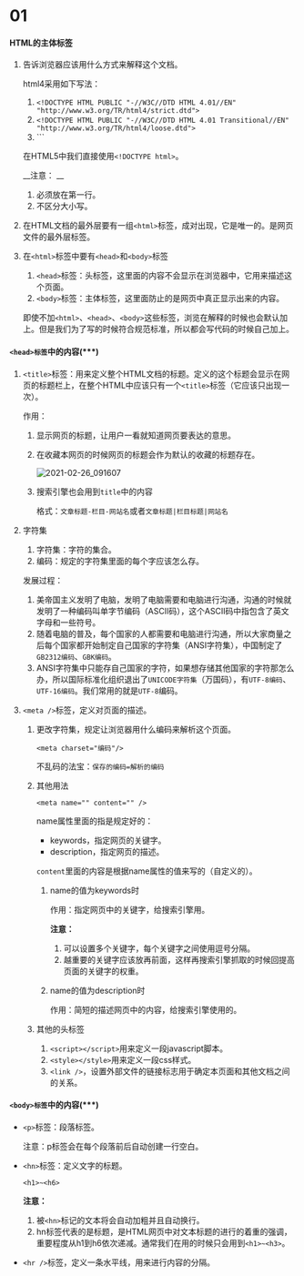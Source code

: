 # 01

#### HTML的主体标签

1. 告诉浏览器应该用什么方式来解释这个文档。

   html4采用如下写法：

   1. `<!DOCTYPE HTML PUBLIC "-//W3C//DTD HTML 4.01//EN" "http://www.w3.org/TR/html4/strict.dtd">`	
   2. `<!DOCTYPE HTML PUBLIC "-//W3C//DTD HTML 4.01 Transitional//EN" "http://www.w3.org/TR/html4/loose.dtd">`
   3. ``<!DOCTYPE HTML PUBLIC "-//W3C//DTD HTML 4.01 Frameset//EN" "http://www.w3.org/TR/html4/frameset.dtd">`

   在HTML5中我们直接使用`<!DOCTYPE html>`。

   __注意： __

   1. 必须放在第一行。
   2. 不区分大小写。

2. 在HTML文档的最外层要有一组`<html>`标签，成对出现，它是唯一的。是网页文件的最外层标签。

3. 在`<html>`标签中要有`<head>`和`<body>`标签

   1. `<head>`标签：头标签，这里面的内容不会显示在浏览器中，它用来描述这个页面。
   2. `<body>`标签：主体标签，这里面防止的是网页中真正显示出来的内容。

   即使不加`<html>`、`<head>`、`<body>`这些标签，浏览在解释的时候也会默认加上。但是我们为了写的时候符合规范标准，所以都会写代码的时候自己加上。

#### `<head>标签`中的内容(***)

1. `<title>`标签：用来定义整个HTML文档的标题。定义的这个标题会显示在网页的标题栏上，在整个HTML中应该只有一个`<title>`标签（它应该只出现一次）。

   作用：

   1. 显示网页的标题，让用户一看就知道网页要表达的意思。

   2. 在收藏本网页的时候网页的标题会作为默认的收藏的标题存在。

      ![2021-02-26_091607](C:\xampp\htdocs\0223\02\2021-02-26_091607.png)

   3. 搜索引擎也会用到`title`中的内容

      格式：`文章标题-栏目-网站名`或者`文章标题|栏目标题|网站名`

2. 字符集

   1. 字符集：字符的集合。
   2. 编码：规定的字符集里面的每个字应该怎么存。

   发展过程：

   1. 美帝国主义发明了电脑，发明了电脑需要和电脑进行沟通，沟通的时候就发明了一种编码叫单字节编码（ASCII码），这个ASCII码中指包含了英文字母和一些符号。
   2. 随着电脑的普及，每个国家的人都需要和电脑进行沟通，所以大家商量之后每个国家都开始制定自己国家的字符集（ANSI字符集），中国制定了`GB2312编码`、`GBK编码`。
   3. ANSI字符集中只能存自己国家的字符，如果想存储其他国家的字符那怎么办，所以国际标准化组织退出了`UNICODE字符集`（万国码），有`UTF-8编码`、`UTF-16编码`。我们常用的就是`UTF-8`编码。

3. `<meta />`标签，定义对页面的描述。

   1. 更改字符集，规定让浏览器用什么编码来解析这个页面。

      `<meta charset="编码"/>`

      不乱码的法宝：`保存的编码=解析的编码`

   2. 其他用法

      `<meta name="" content="" />`

      name属性里面的指是规定好的：

      * keywords，指定网页的关键字。
      * description，指定网页的描述。

      `content`里面的内容是根据name属性的值来写的（自定义的）。

      1. name的值为keywords时

         作用：指定网页中的关键字，给搜索引擎用。

         __注意：__

         1. 可以设置多个关键字，每个关键字之间使用逗号分隔。
         2. 越重要的关键字应该放再前面，这样再搜索引擎抓取的时候回提高页面的关键字的权重。

      2. name的值为description时

         作用：简短的描述网页中的内容，给搜索引擎使用的。

   3. 其他的头标签

      1. `<script></script>`用来定义一段javascript脚本。
      2. `<style></style>`用来定义一段css样式。
      3. `<link />`，设置外部文件的链接标志用于确定本页面和其他文档之间的关系。

#### `<body>标签`中的内容(***)

* `<p>`标签：段落标签。

  注意：p标签会在每个段落前后自动创建一行空白。

* `<hn>`标签：定义文字的标题。

  `<h1>~<h6>`

  __注意：__

  1. 被`<hn>`标记的文本将会自动加粗并且自动换行。
  2. hn标签代表的是标题，是HTML网页中对文本标题的进行的着重的强调，重要程度从h1到h6依次递减。通常我们在用的时候只会用到`<h1>~<h3>`。

* `<hr />`标签，定义一条水平线，用来进行内容的分隔。

